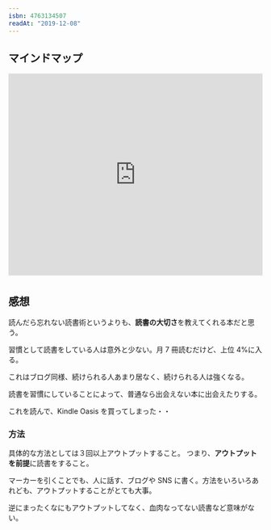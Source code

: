 ```yaml
---
isbn: 4763134507
readAt: "2019-12-08"
---
```


## マインドマップ

<iframe width="100%" height="400" frameborder="0" src="https://www.mindmeister.com/maps/public_map_shell/1382074315/_?width=600&height=400&z=auto&t=1WVKECvera&no_share=1&no_logo=1" scrolling="no" style="overflow: hidden; margin-bottom: 5px;">Your browser is not able to display frames. Please visit <a href="https://www.mindmeister.com/1382074315/_?t=1WVKECvera" target="_blank">読んだら忘れない読書術</a> on MindMeister.</iframe>

## 感想

読んだら忘れない読書術というよりも、**読書の大切さ**を教えてくれる本だと思う。

習慣として読書をしている人は意外と少ない。月 7 冊読むだけど、上位 4%に入る。

これはブログ同様、続けられる人あまり居なく、続けられる人は強くなる。

読書を習慣にしていることによって、普通なら出会えない本に出会えたりする。

これを読んで、Kindle Oasis を買ってしまった・・

### 方法

具体的な方法としては３回以上アウトプットすること。
つまり、**アウトプットを前提**に読書をすること。

マーカーを引くことでも、人に話す、ブログや SNS に書く。方法をいろいろあれども、アウトプットすることがとても大事。

逆にまったくなにもアウトプットしてなく、血肉なってない読書など意味がない。
